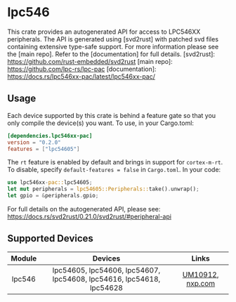 # lpc546
This crate provides an autogenerated API for access to LPC546XX peripherals.
The API is generated using [svd2rust] with patched svd files containing
extensive type-safe support. For more information please see the [main repo].
Refer to the [documentation] for full details.
[svd2rust]: https://github.com/rust-embedded/svd2rust
[main repo]: https://github.com/lpc-rs/lpc-pac
[documentation]: https://docs.rs/lpc546xx-pac/latest/lpc546xx-pac/
## Usage
Each device supported by this crate is behind a feature gate so that you only
compile the device(s) you want. To use, in your Cargo.toml:
```toml
[dependencies.lpc546xx-pac]
version = "0.2.0"
features = ["lpc54605"]
```
The `rt` feature is enabled by default and brings in support for `cortex-m-rt`.
To disable, specify `default-features = false` in `Cargo.toml`.
In your code:
```rust
use lpc546xx-pac::lpc54605;
let mut peripherals = lpc54605::Peripherals::take().unwrap();
let gpio = &peripherals.gpio;
```
For full details on the autogenerated API, please see:
https://docs.rs/svd2rust/0.21.0/svd2rust/#peripheral-api
## Supported Devices
| Module | Devices | Links |
|:------:|:-------:|:-----:|
| lpc546 | lpc54605, lpc54606, lpc54607, lpc54608, lpc54616, lpc54618, lpc54628 | [UM10912](https://www.nxp.com/webapp/Download?colCode=UM10912), [nxp.com](https://www.nxp.com/products/processors-and-microcontrollers/arm-microcontrollers/general-purpose-mcus/lpc54000-cortex-m4-/power-efficient-microcontrollers-mcus-with-advanced-peripherals-based-on-arm-cortex-m4-core:LPC546XXXX) |

